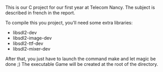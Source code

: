 This is our C project for our first year at Telecom Nancy.
The subject is described in french in the report. 

To compile this you project, you'll need some extra libraries:

- libsdl2-dev 
- libsdl2-image-dev
- libsdl2-ttf-dev 
- libsdl2-mixer-dev

After that, you just have to launch the command make and let magic be done ;)
The executable Game will be created at the root of the directory.

